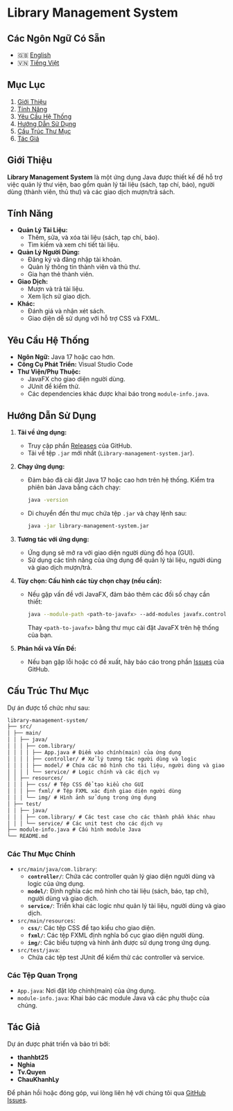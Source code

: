 
# Library Management System

## Các Ngôn Ngữ Có Sẵn
- 🇬🇧 [English](README.md)
- 🇻🇳 [Tiếng Việt](README.vi.md)

## Mục Lục
1. [Giới Thiệu](#giới-thiệu)
2. [Tính Năng](#tính-năng)
3. [Yêu Cầu Hệ Thống](#yêu-cầu-hệ-thống)
4. [Hướng Dẫn Sử Dụng](#hướng-dẫn-sử-dụng)
5. [Cấu Trúc Thư Mục](#cấu-trúc-thư-mục)
6. [Tác Giả](#tác-giả)

## Giới Thiệu
**Library Management System** là một ứng dụng Java được thiết kế để hỗ trợ việc quản lý thư viện, bao gồm quản lý tài liệu (sách, tạp chí, báo), người dùng (thành viên, thủ thư) và các giao dịch mượn/trả sách.

## Tính Năng
- **Quản Lý Tài Liệu:**
  - Thêm, sửa, và xóa tài liệu (sách, tạp chí, báo).
  - Tìm kiếm và xem chi tiết tài liệu.
- **Quản Lý Người Dùng:**
  - Đăng ký và đăng nhập tài khoản.
  - Quản lý thông tin thành viên và thủ thư.
  - Gia hạn thẻ thành viên.
- **Giao Dịch:**
  - Mượn và trả tài liệu.
  - Xem lịch sử giao dịch.
- **Khác:**
  - Đánh giá và nhận xét sách.
  - Giao diện dễ sử dụng với hỗ trợ CSS và FXML.

## Yêu Cầu Hệ Thống
- **Ngôn Ngữ:** Java 17 hoặc cao hơn.
- **Công Cụ Phát Triển:** Visual Studio Code
- **Thư Viện/Phụ Thuộc:**
  - JavaFX cho giao diện người dùng.
  - JUnit để kiểm thử.
  - Các dependencies khác được khai báo trong `module-info.java`.

## Hướng Dẫn Sử Dụng

1. **Tải về ứng dụng:**
   - Truy cập phần [Releases](https://github.com/Nezuko1909/Library_Management_Application/releases) của GitHub.
   - Tải về tệp `.jar` mới nhất (`Library-management-system.jar`).

2. **Chạy ứng dụng:**
   - Đảm bảo đã cài đặt Java 17 hoặc cao hơn trên hệ thống. Kiểm tra phiên bản Java bằng cách chạy:
     ```bash
     java -version
     ```
   - Di chuyển đến thư mục chứa tệp `.jar` và chạy lệnh sau:
     ```bash
     java -jar library-management-system.jar
     ```

3. **Tương tác với ứng dụng:**
   - Ứng dụng sẽ mở ra với giao diện người dùng đồ họa (GUI).
   - Sử dụng các tính năng của ứng dụng để quản lý tài liệu, người dùng và giao dịch mượn/trả.

4. **Tùy chọn: Cấu hình các tùy chọn chạy (nếu cần):**
   - Nếu gặp vấn đề với JavaFX, đảm bảo thêm các đối số chạy cần thiết:
     ```bash
     java --module-path <path-to-javafx> --add-modules javafx.controls,javafx.fxml -jar library-management-system.jar
     ```
     Thay `<path-to-javafx>` bằng thư mục cài đặt JavaFX trên hệ thống của bạn.

5. **Phản hồi và Vấn Đề:**
   - Nếu bạn gặp lỗi hoặc có đề xuất, hãy báo cáo trong phần [Issues](https://github.com/Nezuko1909/Library_Management_Application/issues) của GitHub.

## Cấu Trúc Thư Mục

Dự án được tổ chức như sau:
```markdown
library-management-system/ 
├── src/ 
│ ├── main/ 
│ │ ├── java/ 
│ │ │ ├── com.library/ 
│ │ │ │ ├── App.java # Điểm vào chính(main) của ứng dụng 
│ │ │ │ ├── controller/ # Xử lý tương tác người dùng và logic
│ │ │ │ ├── model/ # Chứa các mô hình cho tài liệu, người dùng và giao dịch 
│ │ │ │ └── service/ # Logic chính và các dịch vụ 
│ │ ├── resources/ 
│ │ │ ├── css/ # Tệp CSS để tạo kiểu cho GUI 
│ │ │ ├── fxml/ # Tệp FXML xác định giao diện người dùng 
│ │ │ └── img/ # Hình ảnh sử dụng trong ứng dụng 
│ ├── test/ 
│ │ ├── java/ 
│ │ │ ├── com.library/ # Các test case cho các thành phần khác nhau 
│ │ │ └── service/ # Các unit test cho các dịch vụ 
├── module-info.java # Cấu hình module Java 
└── README.md 
```

### Các Thư Mục Chính
- `src/main/java/com.library`:
  - **`controller/`**: Chứa các controller quản lý giao diện người dùng và logic của ứng dụng.
  - **`model/`**: Định nghĩa các mô hình cho tài liệu (sách, báo, tạp chí), người dùng và giao dịch.
  - **`service/`**: Triển khai các logic như quản lý tài liệu, người dùng và giao dịch.
- `src/main/resources`:
  - **`css/`**: Các tệp CSS để tạo kiểu cho giao diện.
  - **`fxml/`**: Các tệp FXML định nghĩa bố cục giao diện người dùng.
  - **`img/`**: Các biểu tượng và hình ảnh được sử dụng trong ứng dụng.
- `src/test/java`:
  - Chứa các tệp test JUnit để kiểm thử các controller và service.

### Các Tệp Quan Trọng
- `App.java`: Nơi đặt lớp chính(main) của ứng dụng.
- `module-info.java`: Khai báo các module Java và các phụ thuộc của chúng.

## Tác Giả

Dự án được phát triển và bảo trì bởi:

- **thanhbt25**
- **Nghia**
- **Tv.Quyen**
- **ChauKhanhLy**

Để phản hồi hoặc đóng góp, vui lòng liên hệ với chúng tôi qua [GitHub Issues](https://github.com/Nezuko1909/Library_Management_Application/issues).
